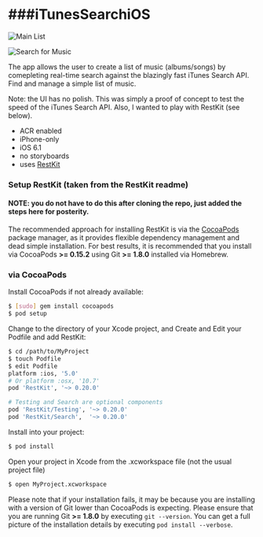 ###iTunesSearchiOS
===============

![Main List](https://dl.dropboxusercontent.com/u/6148369/screenshots/itunessearch1.png)


![Search for Music](https://dl.dropboxusercontent.com/u/6148369/screenshots/itunessearch2.png)

The app allows the user to create a list of music (albums/songs) by comepleting real-time search against the blazingly fast iTunes Search API. Find and manage a simple list of music.

Note: the UI has no polish. This was simply a proof of concept to test the speed of the iTunes Search API. Also, I wanted to play with RestKit (see below).

- ACR enabled
- iPhone-only
- iOS 6.1
- no storyboards
- uses [RestKit](restkit.org)

### Setup RestKit (taken from the RestKit readme)

#### NOTE: you do not have to do this after cloning the repo, just added the steps here for posterity.

The recommended approach for installing RestKit is via the [CocoaPods](http://cocoapods.org/) package manager, as it provides flexible dependency management and dead simple installation. For best results, it is recommended that you install via CocoaPods **>= 0.15.2** using Git **>= 1.8.0** installed via Homebrew.

### via CocoaPods

Install CocoaPods if not already available:

``` bash
$ [sudo] gem install cocoapods
$ pod setup
```

Change to the directory of your Xcode project, and Create and Edit your Podfile and add RestKit:

``` bash
$ cd /path/to/MyProject
$ touch Podfile
$ edit Podfile
platform :ios, '5.0' 
# Or platform :osx, '10.7'
pod 'RestKit', '~> 0.20.0'

# Testing and Search are optional components
pod 'RestKit/Testing', '~> 0.20.0'
pod 'RestKit/Search',  '~> 0.20.0'
```

Install into your project:

``` bash
$ pod install
```

Open your project in Xcode from the .xcworkspace file (not the usual project file)

``` bash
$ open MyProject.xcworkspace
```

Please note that if your installation fails, it may be because you are installing with a version of Git lower than CocoaPods is expecting. Please ensure that you are running Git **>= 1.8.0** by executing `git --version`. You can get a full picture of the installation details by executing `pod install --verbose`.

